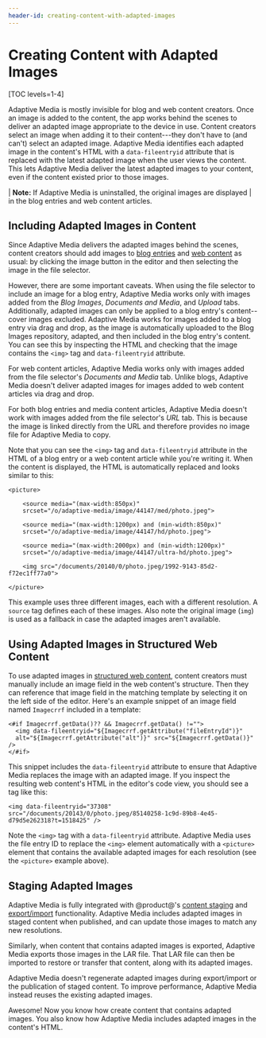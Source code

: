 ```yaml
---
header-id: creating-content-with-adapted-images
---
```


# Creating Content with Adapted Images

[TOC levels=1-4]

Adaptive Media is mostly invisible for blog and web content creators. Once
an image is added to the content, the app works behind the scenes to
deliver an adapted image appropriate to the device in use. Content creators
select an image when adding it to their content---they don't have to (and 
can't) select an adapted image. Adaptive Media identifies each adapted image in
the content's HTML with a `data-fileentryid` attribute that is replaced with the
latest adapted image when the user views the content. This lets Adaptive Media
deliver the latest adapted images to your content, even if the content existed
prior to those images. 

| **Note:** If Adaptive Media is uninstalled, the original images are displayed 
| in the blog entries and web content articles.

## Including Adapted Images in Content

Since Adaptive Media delivers the adapted images behind the scenes, content 
creators should add images to 
[blog entries](/docs/7-2/user/-/knowledge_base/u/publishing-blogs) 
and 
[web content](/docs/7-2/user/-/knowledge_base/u/creating-web-content) 
as usual: by clicking the image button in the editor and then selecting the 
image in the file selector. 

However, there are some important caveats. When using the file selector to
include an image for a blog entry, Adaptive Media works only with images added
from the *Blog Images*, *Documents and Media*, and *Upload* tabs. Additionally,
adapted images can only be applied to a blog entry's content--cover images
excluded. Adaptive Media works for images added to a blog entry via drag and
drop, as the image is automatically uploaded to the Blog Images repository,
adapted, and then included in the blog entry's content. You can see this by
inspecting the HTML and checking that the image contains the `<img>` tag and
`data-fileentryid` attribute.

For web content articles, Adaptive Media works only with images added from the
file selector's *Documents and Media* tab. Unlike blogs, Adaptive Media doesn't 
deliver adapted images for images added to web content articles via drag and 
drop.

For both blog entries and media content articles, Adaptive Media doesn't work 
with images added from the file selector's *URL* tab. This is because the image 
is linked directly from the URL and therefore provides no image file for 
Adaptive Media to copy.

Note that you can see the `<img>` tag and `data-fileentryid` attribute in the 
HTML of a blog entry or a web content article while you're writing it. When the 
content is displayed, the HTML is automatically replaced and looks similar to 
this: 

    <picture>

        <source media="(max-width:850px)" 
        srcset="/o/adaptive-media/image/44147/med/photo.jpeg">

        <source media="(max-width:1200px) and (min-width:850px)" 
        srcset="/o/adaptive-media/image/44147/hd/photo.jpeg">

        <source media="(max-width:2000px) and (min-width:1200px)" 
        srcset="/o/adaptive-media/image/44147/ultra-hd/photo.jpeg">

        <img src="/documents/20140/0/photo.jpeg/1992-9143-85d2-f72ec1ff77a0">

    </picture>

This example uses three different images, each with a different resolution. A 
`source` tag defines each of these images. Also note the original image (`img`) 
is used as a fallback in case the adapted images aren't available. 

## Using Adapted Images in Structured Web Content

To use adapted images in 
[structured web content](/docs/7-2/user/-/knowledge_base/u/designing-uniform-content), 
content creators must manually include an image field in the web content's 
structure. Then they can reference that image field in the matching template by 
selecting it on the left side of the editor. Here's an example snippet of an 
image field named `Imagecrrf` included in a template: 

    <#if Imagecrrf.getData()?? && Imagecrrf.getData() !="">
      <img data-fileentryid="${Imagecrrf.getAttribute("fileEntryId")}" 
      alt="${Imagecrrf.getAttribute("alt")}" src="${Imagecrrf.getData()}" />
    </#if>

This snippet includes the `data-fileentryid` attribute to ensure that Adaptive 
Media replaces the image with an adapted image. If you inspect the resulting web 
content's HTML in the editor's code view, you should see a tag like this: 

    <img data-fileentryid="37308" 
    src="/documents/20143/0/photo.jpeg/85140258-1c9d-89b8-4e45-d79d5e262318?t=1518425" />

Note the `<img>` tag with a `data-fileentryid` attribute. Adaptive Media uses 
the file entry ID to replace the `<img>` element automatically with a 
`<picture>` element that contains the available adapted images for each 
resolution (see the `<picture>` example above). 

## Staging Adapted Images

Adaptive Media is fully integrated with @product@'s 
[content staging](/docs/7-2/user/-/knowledge_base/u/staging) 
and 
[export/import](/docs/7-2/user/-/knowledge_base/u/exporting-importing-widget-data) 
functionality. Adaptive Media includes adapted images in staged content when 
published, and can update those images to match any new resolutions. 

Similarly, when content that contains adapted images is exported, Adaptive Media 
exports those images in the LAR file. That LAR file can then be imported to 
restore or transfer that content, along with its adapted images.

Adaptive Media doesn't regenerate adapted images during export/import 
or the publication of staged content. To improve performance, Adaptive Media 
instead reuses the existing adapted images. 

Awesome! Now you know how create content that contains adapted images. You also 
know how Adaptive Media includes adapted images in the content's HTML. 

